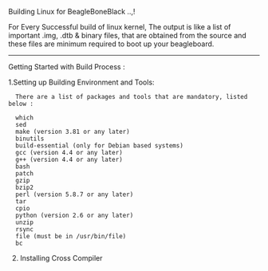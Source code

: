 Building Linux for BeagleBoneBlack ..,!


For Every Successful build of linux kernel, 
The  output  is  like  a  list  of  important  .img,  .dtb  &  binary  files, 
that  are  obtained  from  the  source  and  these  files  are  minimum  required  to  boot  up  your  beagleboard.
___________________________________________________________________________________________________

Getting Started with Build Process :
		
1.Setting up Building Environment and Tools:	

      There are a list of packages and tools that are mandatory, listed below :
     
      which
      sed
      make (version 3.81 or any later)
      binutils
      build-essential (only for Debian based systems)
      gcc (version 4.4 or any later)
      g++ (version 4.4 or any later)
      bash
      patch
      gzip
      bzip2
      perl (version 5.8.7 or any later)
      tar
      cpio
      python (version 2.6 or any later)
      unzip
      rsync
      file (must be in /usr/bin/file)
      bc
     
2. Installing Cross Compiler 
